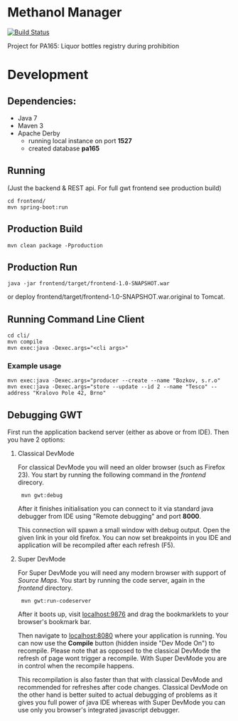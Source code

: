 # Methanol Manager

[![Build Status](https://travis-ci.org/matobet/methanol-manager.svg?branch=master)](https://travis-ci.org/matobet/methanol-manager)

Project for PA165: Liquor bottles registry during prohibition

# Development

## Dependencies:

* Java 7
* Maven 3
* Apache Derby
    * running local instance on port **1527**
    * created database **pa165**

## Running

(Just the backend & REST api. For full gwt frontend see production build)

    cd frontend/
    mvn spring-boot:run
    
## Production Build

    mvn clean package -Pproduction

## Production Run

    java -jar frontend/target/frontend-1.0-SNAPSHOT.war
    
or deploy frontend/target/frontend-1.0-SNAPSHOT.war.original to Tomcat.

## Running Command Line Client

    cd cli/
    mvn compile
    mvn exec:java -Dexec.args="<cli args>"

### Example usage

    mvn exec:java -Dexec.args="producer --create --name "Bozkov, s.r.o"
    mvn exec:java -Dexec.args="store --update --id 2 --name "Tesco" --address "Kralovo Pole 42, Brno"

## Debugging GWT

First run the application backend server (either as above or from IDE).
Then you have 2 options:

1. Classical DevMode

    For classical DevMode you will need an older browser (such as Firefox 23).
    You start by running the following command in the *frontend* direcory.

        mvn gwt:debug

    After it finishes initialisation you can connect to it via standard java debugger from IDE using "Remote debugging"
    and port **8000**.

    This connection will spawn a small window with debug output. Open the given link in your old firefox. You can now
    set breakpoints in you IDE and application will be recompiled after each refresh (F5).

2. Super DevMode

    For Super DevMode you will need any modern browser with support of *Source Maps*.
    You start by running the code server, again in the *frontend* directory.

        mvn gwt:run-codeserver

    After it boots up, visit [localhost:9876](http://localhost:9876) and drag the bookmarklets to your browser's
    bookmark bar.

    Then navigate to [localhost:8080](http://localhost:8080) where your application is running. You can now use the
    **Compile** button (hidden inside "Dev Mode On") to recompile. Please note that as opposed to the classical DevMode
    the refresh of page wont trigger a recompile. With Super DevMode you are in control when the recompile happens.

    This recompilation is also faster than that with classical DevMode and recommended for refreshes after code changes.
    Classical DevMode on the other hand is better suited to actual debugging of problems as it gives you full power of
    java IDE whereas with Super DevMode you can use only you browser's integrated javascript debugger.
